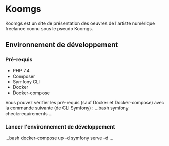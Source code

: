 # Koomgs

Koomgs est un site de présentation des oeuvres de l'artiste numérique freelance connu sous le pseudo Koomgs.

## Environnement de développement

### Pré-requis

* PHP 7.4
* Composer
* Symfony CLI
* Docker
* Docker-compose

Vous pouvez vérifier les pré-requis (sauf Docker et Docker-compose) avec la commande suivante (de CLI Symfony) :
...bash
symfony check:requirements
...

### Lancer l'environnement de développement
...bash
docker-compose up -d
symfony serve -d
...
